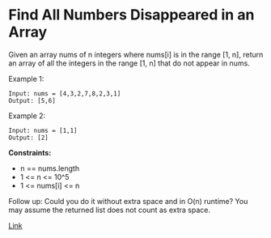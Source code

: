 # Find All Numbers Disappeared in an Array

Given an array nums of n integers where nums[i] is in the range [1, n], return an array of all the integers in the
range [1, n] that do not appear in nums.

Example 1:

```
Input: nums = [4,3,2,7,8,2,3,1]
Output: [5,6]
```

Example 2:

```
Input: nums = [1,1]
Output: [2]
```

**Constraints:**

- n == nums.length
- 1 <= n <= 10^5
- 1 <= nums[i] <= n

Follow up: Could you do it without extra space and in O(n) runtime? You may assume the returned list does not count as
extra space.

[Link](https://leetcode.com/problems/find-all-numbers-disappeared-in-an-array/)